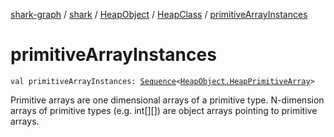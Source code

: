 [shark-graph](../../../index.md) / [shark](../../index.md) / [HeapObject](../index.md) / [HeapClass](index.md) / [primitiveArrayInstances](./primitive-array-instances.md)

# primitiveArrayInstances

`val primitiveArrayInstances: `[`Sequence`](https://kotlinlang.org/api/latest/jvm/stdlib/kotlin.sequences/-sequence/index.html)`<`[`HeapObject.HeapPrimitiveArray`](../-heap-primitive-array/index.md)`>`

Primitive arrays are one dimensional arrays of a primitive type.
N-dimension arrays of primitive types (e.g. int[][]) are object arrays pointing to primitive
arrays.

